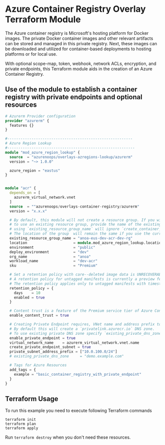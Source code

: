 # Azure Container Registry Overlay Terraform Module

The Azure container registry is Microsoft's hosting platform for Docker images. The private Docker container images and other relevant artifacts can be stored and managed in this private registry. Next, these images can be downloaded and utilized for container-based deployments to hosting platforms or for local use.

With optional scope-map, token, webhook, network ACLs, encryption, and private endpoints, this Terraform module aids in the creation of an Azure Container Registry.

## Use of the module to establish a container registry with private endpoints and optional resources

```terraform
# Azurerm Provider configuration
provider "azurerm" {
  features {}
}

#---------------------------------------------------------
# Azure Region Lookup
#----------------------------------------------------------
module "mod_azure_region_lookup" {
  source  = "azurenoops/overlays-azregions-lookup/azurerm"
  version = "~> 1.0.0"

  azure_region = "eastus"
}


module "acr" {
  depends_on = [
    azurerm_virtual_network.vnet
  ]
  source  = ""azurenoops/overlays-container-registry/azurerm"
  version = "x.x.x"

  # By default, this module will not create a resource group. If you wish 
  # to use an existing resource group, provide the name of the existing resource group.
  # using `existing_resource_group_name` will ignore `create_container_registry_resource_group` and `custom_resource_group_name`.
  # The location of the group  will remain the same if you use the current resource.
  existing_resource_group_name = "anoa-eus-dev-acr-dev-rg"
  location                     = module.mod_azure_region_lookup.location_cli
  environment                  = "public"
  deploy_environment           = "dev"
  org_name                     = "anoa"
  workload_name                = "dev-acr"
  sku                          = "Premium"

  # Set a retention policy with care--deleted image data is UNRECOVERABLE.
  # A retention policy for untagged manifests is currently a preview feature of Premium container registries
  # The retention policy applies only to untagged manifests with timestamps after the policy is enabled. Default is `7` days.
  retention_policy = {
    days    = 10
    enabled = true
  }

  # Content trust is a feature of the Premium service tier of Azure Container Registry.
  enable_content_trust = true

  # Creating Private Endpoint requires, VNet name and address prefix to create a subnet
  # By default this will create a `privatelink.azurecr.io` DNS zone. 
  # To use existing private DNS zone specify `existing_private_dns_zone` with valid zone name
  enable_private_endpoint = true  
  virtual_network_name    = azurerm_virtual_network.vnet.name
  create_private_endpoint_subnet = true
  private_subnet_address_prefix = ["10.0.100.0/24"]
  # existing_private_dns_zone     = "demo.example.com"

  # Tags for Azure Resources
  add_tags = {
    example = "basic_container_registry_with_private_endpoint"
  }
}
```

## Terraform Usage

To run this example you need to execute following Terraform commands

```hcl
terraform init
terraform plan
terraform apply
```

Run `terraform destroy` when you don't need these resources.